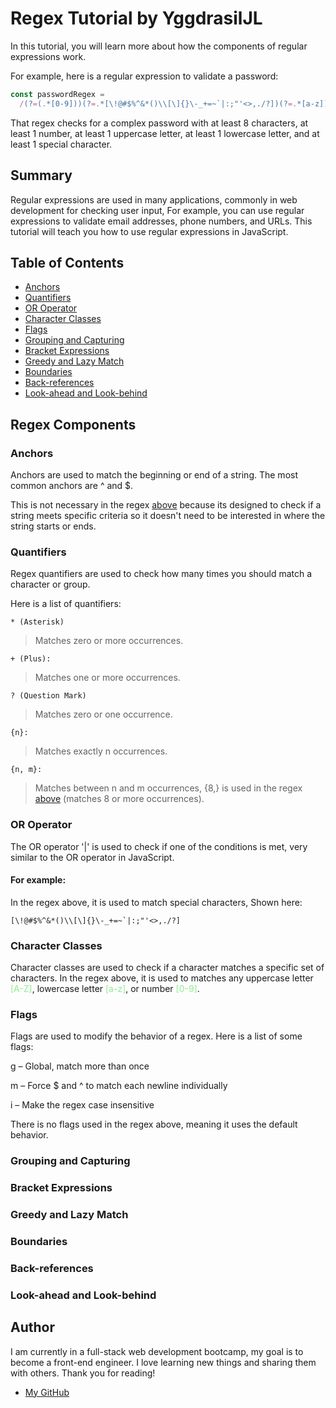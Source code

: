 # Regex Tutorial by YggdrasilJL

In this tutorial, you will learn more about how the components of regular expressions work.

<a id="regex"></a>

For example, here is a regular expression to validate a password:

```js
const passwordRegex =
  /(?=(.*[0-9]))(?=.*[\!@#$%^&*()\\[\]{}\-_+=~`|:;"'<>,./?])(?=.*[a-z])(?=(.*[A-Z]))(?=(.*)).{8,}/;
```

That regex checks for a complex password with at least 8 characters, at least 1 number, at least 1 uppercase letter, at least 1 lowercase letter, and at least 1 special character.

## Summary

Regular expressions are used in many applications, commonly in web development for checking user input, For example, you can use regular expressions to validate email addresses, phone numbers, and URLs. This tutorial will teach you how to use regular expressions in JavaScript.

## Table of Contents

- [Anchors](#anchors)
- [Quantifiers](#quantifiers)
- [OR Operator](#or-operator)
- [Character Classes](#character-classes)
- [Flags](#flags)
- [Grouping and Capturing](#grouping-and-capturing)
- [Bracket Expressions](#bracket-expressions)
- [Greedy and Lazy Match](#greedy-and-lazy-match)
- [Boundaries](#boundaries)
- [Back-references](#back-references)
- [Look-ahead and Look-behind](#look-ahead-and-look-behind)

## Regex Components

### Anchors

Anchors are used to match the beginning or end of a string. The most common anchors are ^ and $.

This is not necessary in the regex [above](#regex) because its designed to check if a string meets specific criteria so it doesn't need to be interested in where the string starts or ends.

### Quantifiers

Regex quantifiers are used to check how many times you should match a character or group. 

Here is a list of quantifiers:

    * (Asterisk)

> Matches zero or more occurrences.

    + (Plus):
    
> Matches one or more occurrences.

    ? (Question Mark)

> Matches zero or one occurrence.

    {n}:

> Matches exactly n occurrences.

    {n, m}:

> Matches between n and m occurrences, {8,} is used in the regex [above](#regex) (matches 8 or more occurrences).


### OR Operator

The OR operator '|' is used to check if one of the conditions is met, very similar to the OR operator in JavaScript.

#### For example: 
In the regex above, it is used to match special characters, Shown here:
```
[\!@#$%^&*()\\[\]{}\-_+=~`|:;"'<>,./?]
```

### Character Classes

Character classes are used to check if a character matches a specific set of characters. In the regex above, it is used to matches any uppercase letter <span style="color: lightgreen;">[A-Z]</span>, lowercase letter <span style="color: lightgreen;">[a-z]</span>, or number <span style="color: lightgreen;">[0-9]</span>.

### Flags

Flags are used to modify the behavior of a regex. Here is a list of some flags:

g – Global, match more than once

m – Force $ and ^ to match each newline individually

i – Make the regex case insensitive

There is no flags used in the regex above, meaning it uses the default behavior.

### Grouping and Capturing

### Bracket Expressions

### Greedy and Lazy Match

### Boundaries

### Back-references

### Look-ahead and Look-behind

## Author

I am currently in a full-stack web development bootcamp, my goal is to become a front-end engineer. I love learning new things and sharing them with others. Thank you for reading!

- [My GitHub](https://github.com/yggdrasiljl)
